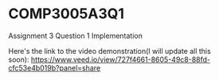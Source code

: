 # COMP3005A3Q1
Assignment 3 Question 1 Implementation

Here's the link to the video demonstration(I will update all this soon):&nbsp;https://www.veed.io/view/727f4661-8605-49c8-88fd-cfc53e4b019b?panel=share
